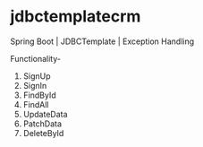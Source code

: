 # jdbctemplatecrm
Spring Boot | JDBCTemplate | Exception Handling

Functionality-

1. SignUp
2. SignIn
3. FindById
4. FindAll
5. UpdateData
6. PatchData
7. DeleteById